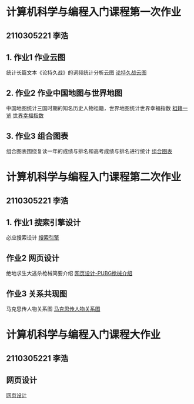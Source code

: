 # 计算机科学与编程入门课程第一次作业
## 2110305221 李浩
## 1. 作业1 作业云图
统计长篇文本《论持久战》的词频统计分析云图
[论持久战云图](https://2110305221.github.io/论持久战云图.html)

## 2. 作业2 作业中国地图与世界地图
中国地图统计三国时期的知名历史人物祖籍，世界地图统计世界幸福指数
[祖籍一览](https://2110305221.github.io/祖籍一览.html)
[世界幸福指数](https://2110305221.github.io/世界幸福指数.html)

## 3. 作业3 组合图表
组合图表围绕复读一年的成绩与排名和高考成绩与排名进行统计
[组合图表](https://2110305221.github.io/组合图表.html)

# 计算机科学与编程入门课程第二次作业
## 2110305221 李浩
## 1. 作业1 搜索引擎设计
必应搜索设计
[搜索引擎](https://2110305221.github.io/搜索引擎.html)

## 作业2 网页设计
绝地求生大逃杀枪械简要介绍
[网页设计-PUBG枪械介绍](https://2110305221.github.io/网页设计-PUBG枪械介绍.html)

## 作业3 关系共现图
马克思传人物关系图
[马克思传人物关系图](https://2110305221.github.io/马克思传人物关系图.html)

# 计算机科学与编程入门课程大作业
## 2110305221 李浩
## 网页设计
[网页设计](https://github.com/2110305221/2110305221.github.io/blob/main/8.%E7%BD%91%E9%A1%B5%E5%88%B6%E4%BD%9C.html)
